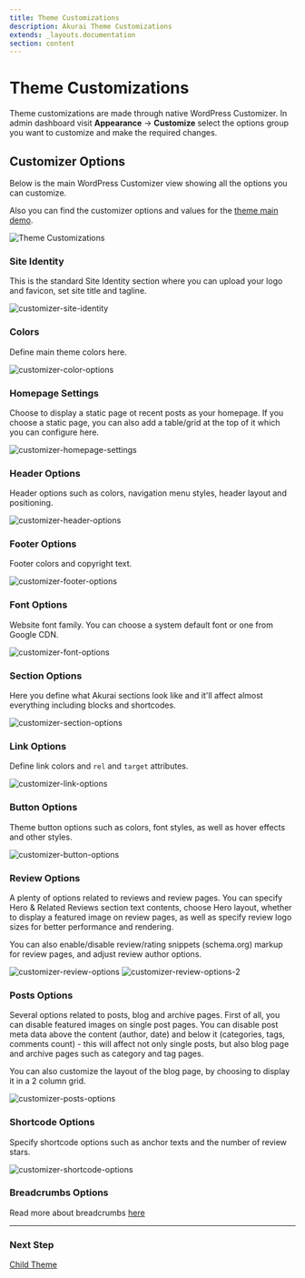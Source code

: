 ```yaml
---
title: Theme Customizations
description: Akurai Theme Customizations
extends: _layouts.documentation
section: content
---
```


# Theme Customizations

Theme customizations are made through native WordPress Customizer.
In admin dashboard visit **Appearance** &#8594; **Customize** select the options group you want to customize and make the required changes.

## Customizer Options

Below is the main WordPress Customizer view showing all the options you can customize.

Also you can find the customizer options and values for the [theme main demo](https://dinomatic.com/demos/akurai/one).

![Theme Customizations](/assets/images/akurai/akurai-customizations.png)

### Site Identity

This is the standard Site Identity section where you can upload your logo and favicon, set site title and tagline.

![customizer-site-identity](/assets/images/akurai/customizer/site-identity.png)

### Colors

Define main theme colors here.

![customizer-color-options](/assets/images/akurai/customizer/colors.png)

### Homepage Settings

Choose to display a static page ot recent posts as your homepage. If you choose a static page, you can also add a table/grid at the top of it which you can configure here.

![customizer-homepage-settings](/assets/images/akurai/customizer/homepage-settings.png)

### Header Options

Header options such as colors, navigation menu styles, header layout and positioning.

![customizer-header-options](/assets/images/akurai/customizer/header-options.png)

### Footer Options

Footer colors and copyright text.

![customizer-footer-options](/assets/images/akurai/customizer/footer-options.png)

### Font Options

Website font family. You can choose a system default font or one from Google CDN.

![customizer-font-options](/assets/images/akurai/customizer/font-options.png)

### Section Options

Here you define what Akurai sections look like and it'll affect almost everything including blocks and shortcodes.

![customizer-section-options](/assets/images/akurai/customizer/section-options.png)

### Link Options

Define link colors and `rel` and `target` attributes.

![customizer-link-options](/assets/images/akurai/customizer/link-options.png)

### Button Options

Theme button options such as colors, font styles, as well as hover effects and other styles.

![customizer-button-options](/assets/images/akurai/customizer/button-options.png)

### Review Options

A plenty of options related to reviews and review pages. You can specify Hero & Related Reviews section text contents, choose Hero layout, whether to display a featured image on review pages, as well as specify review logo sizes for better performance and rendering.

You can also enable/disable review/rating snippets (schema.org) markup for review pages, and adjust review author options.

![customizer-review-options](/assets/images/akurai/customizer/review-options.png)
![customizer-review-options-2](/assets/images/akurai/customizer/review-options-2.png)

### Posts Options

Several options related to posts, blog and archive pages.
First of all, you can disable featured images on single post pages. You can disable post meta data above the content (author, date) and below it (categories, tags, comments count) - this will affect not only single posts, but also blog page and archive pages such as category and tag pages.

You can also customize the layout of the blog page, by choosing to display it in a 2 column grid.

![customizer-posts-options](/assets/images/akurai/customizer/posts-options.png)

### Shortcode Options

Specify shortcode options such as anchor texts and the number of review stars.

![customizer-shortcode-options](/assets/images/akurai/customizer/shortcode-options.png)

### Breadcrumbs Options

Read more about breadcrumbs [here](/docs/akurai/breadcrumbs)

---

### Next Step

[Child Theme](/docs/akurai/child-theme/)
